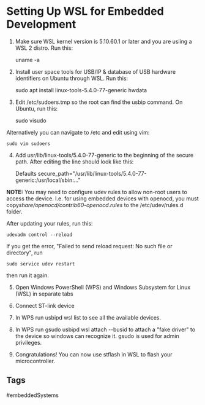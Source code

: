 # Setting Up WSL for Embedded Development 
1. Make sure WSL kernel version is 5.10.60.1 or later and you are usiing a WSL 2 distro. Run this:

	uname -a

2. Install user space tools for USB/IP & database of USB hardware identifiers on Ubuntu through WSL. Run this:
	
	sudo apt install linux-tools-5.4.0-77-generic hwdata

3. Edit /etc/sudoers.tmp so the root can find the usbip command. On Ubuntu, run this:

	sudo visudo

Alternatively you can navigate to /etc and edit using vim:
	
	sudo vim sudoers

4. Add usr/lib/linux-tools/5.4.0-77-generic to the beginning of the secure path. After editing the line should look like this:

	Defaults secure_path="/usr/lib/linux-tools/5.4.0-77-generic:/usr/local/sbin:..."

**NOTE:** You may need to configure udev rules to allow non-root users to access the device. I.e. for using embedded devices with openocd, you must copy*share/openocd/contrib60-openocd.rules* to the /etc/udev/rules.d folder.

After updating your rules, run this:

	udevadm control --reload

If you get the error, "Failed to send reload request: No such file or directory", run

	sudo service udev restart

then run it again.

5. Open Windows PowerShell (WPS) and Windows Subsystem for Linux (WSL) in separate tabs

6. Connect ST-link device

7. In WPS run
	usbipd wsl list
to see all the available devices.

8. In WPS run
	gsudo usbipd wsl attach --busid <device-id>
to attach a "fake driver" to the device so windows can recognize it. gsudo is used for admin privileges.

9. Congratulations! You can now use stflash in WSL to flash your microcontroller.

## Tags
#embeddedSystems

